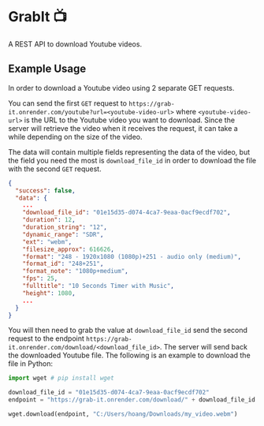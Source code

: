 # GrabIt 📺
A REST API to download Youtube videos.

## Example Usage

In order to download a Youtube video using 2 separate GET requests.

You can send the first `GET` request to `https://grab-it.onrender.com/youtube?url=<youtube-video-url>` where `<youtube-video-url>` is the URL to the Youtube video you want to download.
Since the server will retrieve the video when it receives the request, it can take a while depending on the size of the video.

The data will contain multiple fields representing the data of the video, but the field you need the most is `download_file_id` in order to download the file with the second `GET` request.

```json
{
  "success": false,
  "data": {
    ...
    "download_file_id": "01e15d35-d074-4ca7-9eaa-0acf9ecdf702",
    "duration": 12,
    "duration_string": "12",
    "dynamic_range": "SDR",
    "ext": "webm",
    "filesize_approx": 616626,
    "format": "248 - 1920x1080 (1080p)+251 - audio only (medium)",
    "format_id": "248+251",
    "format_note": "1080p+medium",
    "fps": 25,
    "fulltitle": "10 Seconds Timer with Music",
    "height": 1080,
    ...
  }
}
```
You will then need to grab the value at `download_file_id` send the second request to the endpoint `https://grab-it.onrender.com/download/<download_file_id>`.
The server will send back the downloaded Youtube file. The following is an example to download the file in Python:

```python
import wget # pip install wget

download_file_id = "01e15d35-d074-4ca7-9eaa-0acf9ecdf702"
endpoint = "https://grab-it.onrender.com/download/" + download_file_id

wget.download(endpoint, "C:/Users/hoang/Downloads/my_video.webm")
```
